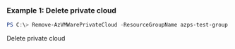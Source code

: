 ### Example 1: Delete private cloud
```powershell
PS C:\> Remove-AzVMWarePrivateCloud -ResourceGroupName azps-test-group -Name azps-test-cloud

```

Delete private cloud

